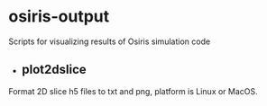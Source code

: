 # osiris-output
Scripts for visualizing results of Osiris simulation code

- ## plot2dslice
Format 2D slice h5 files to txt and png, platform is Linux or MacOS.
